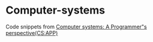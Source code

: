# Computer-systems
Code snippets from [Computer systems: A Programmer"s perspective(CS:APP)](https://www.goodreads.com/book/show/829182.Computer_Systems)
